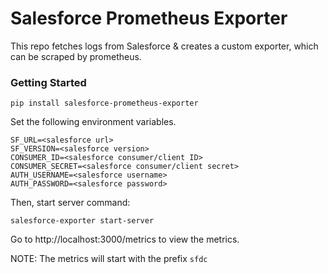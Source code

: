 # Salesforce Prometheus Exporter

This repo fetches logs from Salesforce & creates a custom exporter, which can be scraped by prometheus.

### Getting Started

```shell
pip install salesforce-prometheus-exporter
```

Set the following environment variables.
```shell
SF_URL=<salesforce url>
SF_VERSION=<salesforce version>
CONSUMER_ID=<salesforce consumer/client ID>
CONSUMER_SECRET=<salesforce consumer/client secret>
AUTH_USERNAME=<salesforce username>
AUTH_PASSWORD=<salesforce password>
```
Then, start server command:

```shell
salesforce-exporter start-server
```
Go to http://localhost:3000/metrics to view the metrics.

NOTE: The metrics will start with the prefix `sfdc`
